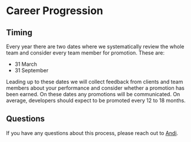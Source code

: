 # Career Progression

## Timing

Every year there are two dates where we systematically review the whole team and consider every team member for promotion. These are:

- 31 March
- 31 September

Leading up to these dates we will collect feedback from clients and team members about your performance and consider whether a promotion has been earned. On these dates any promotions will be communicated. On average, developers should expect to be promoted every 12 to 18 months.

## Questions

If you have any questions about this process, please reach out to [Andi](https://wakeflow.io/team).